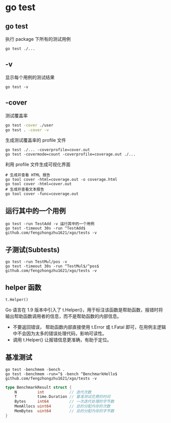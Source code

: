 # go test

## go test
执行 package 下所有的测试用例

```
go test ./...
```

## -v
显示每个用例的测试结果
```
go test -v
```

## -cover
测试覆盖率

```bash
go test -cover ./user
go test . -cover -v
```

生成测试覆盖率的 profile 文件
```
go test ./... -coverprofile=cover.out
go test -covermode=count -coverprofile=coverage.out ./...
```

利用 profile 文件生成可视化界面
```
# 生成并查看 HTML 报告
go tool cover -html=coverage.out -o coverage.html 
go tool cover -html=cover.out
# 生成并查看文本报告
go tool cover -func=coverage.out
```


## 运行其中的一个用例

```
go test -run TestAdd -v 运行其中的一个用例
go test -timeout 30s -run ^TestAdd$ github.com/fengzhongzhu1621/xgo/tests -v
```

## 子测试(Subtests)

```
go test -run TestMul/pos -v
go test -timeout 30s -run ^TestMul$/^pos$ github.com/fengzhongzhu1621/xgo/tests -v
```


## helper 函数
```
t.Helper()
```
Go 语言在 1.9 版本中引入了 t.Helper()，用于标注该函数是帮助函数，报错时将输出帮助函数调用者的信息，而不是帮助函数的内部信息。

* 不要返回错误， 帮助函数内部直接使用 t.Error 或 t.Fatal 即可，在用例主逻辑中不会因为太多的错误处理代码，影响可读性。
* 调用 t.Helper() 让报错信息更准确，有助于定位。

## 基准测试

```
go test -benchmem -bench .
go test -benchmem -run=^$ -bench ^BenchmarkHello$ github.com/fengzhongzhu1621/xgo/tests -v
```

```go
type BenchmarkResult struct {
    N         int           // 迭代次数
    T         time.Duration // 基准测试花费的时间
    Bytes     int64         // 一次迭代处理的字节数
    MemAllocs uint64        // 总的分配内存的次数
    MemBytes  uint64        // 总的分配内存的字节数
}
```